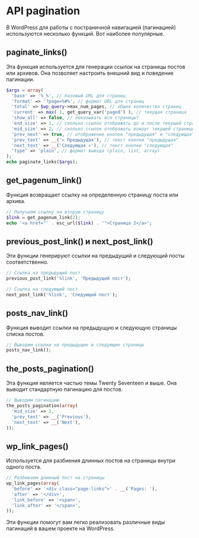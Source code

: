 # API pagination
В WordPress для работы с постраничной навигацией (пагинацией) используются несколько функций. Вот наиболее популярные.

## paginate_links()
Эта функция используется для генерации ссылок на страницы постов или архивов. Она позволяет настроить внешний вид и поведение пагинации.

```php
$args = array(
  'base' => '%_%', // базовый URL для страниц
  'format' => '?page=%#%', // формат URL для страниц
  'total' => $wp_query->max_num_pages, // общее количество страниц
  'current' => max( 1, get_query_var('paged') ), // текущая страница
  'show_all' => false, // показывать все страницы?
  'end_size' => 1, // сколько ссылок отображать до и после текущей страницы
  'mid_size' => 2, // сколько ссылок отображать вокруг текущей страницы
  'prev_next' => true, // отображение кнопок "предыдущая" и "следующая"
  'prev_text' => __('« Предыдущая'), // текст кнопки "предыдущая"
  'next_text' => __('Следующая »'), // текст кнопки "следующая"
  'type' => 'plain', // формат вывода (plain, list, array)
);
echo paginate_links($args);
```

## get_pagenum_link()
Функция возвращает ссылку на определенную страницу поста или архива.

```php
// Получаем ссылку на вторую страницу
$link = get_pagenum_link(2);
echo '<a href="' . esc_url($link) . '">Страница 2</a>';
```

## previous_post_link() и next_post_link()
Эти функции генерируют ссылки на предыдущий и следующий посты соответственно.

```php
// Ссылка на предыдущий пост
previous_post_link('%link', 'Предыдущий пост');

// Ссылка на следующий пост
next_post_link('%link', 'Следующий пост');
```

## posts_nav_link()
Функция выводит ссылки на предыдущую и следующую страницы списка постов.

```php
// Выводим ссылки на предыдущие и следующие страницы
posts_nav_link();
```

## the_posts_pagination()
Эта функция является частью темы Twenty Seventeen и выше. Она выводит стандартную пагинацию для постов.

```php
// Выводим пагинацию
the_posts_pagination(array(
  'mid_size' => 2,
  'prev_text' => __('Previous'),
  'next_text' => __('Next'),
));
```

## wp_link_pages()
Используется для разбиения длинных постов на страницы внутри одного поста.

```php
// Разбиваем длинный пост на страницы
wp_link_pages(array(
  'before' => '<div class="page-links">' . __('Pages: '),
  'after' => '</div>',
  'link_before' => '<span>',
  'link_after' => '</span>',
));
```

Эти функции помогут вам легко реализовать различные виды пагинаций в вашем проекте на WordPress.
